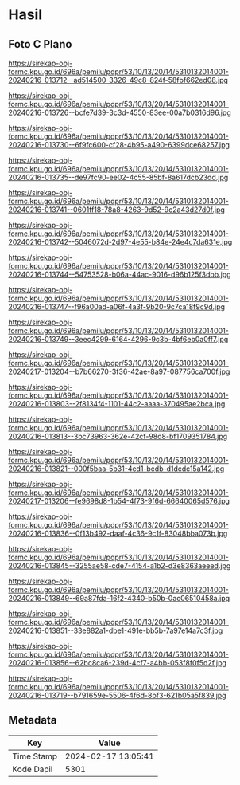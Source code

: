 # Hasil

## Foto C Plano

https://sirekap-obj-formc.kpu.go.id/696a/pemilu/pdpr/53/10/13/20/14/5310132014001-20240216-013712--ad514500-3326-49c8-824f-58fbf662ed08.jpg

https://sirekap-obj-formc.kpu.go.id/696a/pemilu/pdpr/53/10/13/20/14/5310132014001-20240216-013726--bcfe7d39-3c3d-4550-83ee-00a7b0316d96.jpg

https://sirekap-obj-formc.kpu.go.id/696a/pemilu/pdpr/53/10/13/20/14/5310132014001-20240216-013730--6f9fc600-cf28-4b95-a490-6399dce68257.jpg

https://sirekap-obj-formc.kpu.go.id/696a/pemilu/pdpr/53/10/13/20/14/5310132014001-20240216-013735--de97fc90-ee02-4c55-85bf-8a617dcb23dd.jpg

https://sirekap-obj-formc.kpu.go.id/696a/pemilu/pdpr/53/10/13/20/14/5310132014001-20240216-013741--0601ff18-78a8-4263-9d52-9c2a43d27d0f.jpg

https://sirekap-obj-formc.kpu.go.id/696a/pemilu/pdpr/53/10/13/20/14/5310132014001-20240216-013742--5046072d-2d97-4e55-b84e-24e4c7da631e.jpg

https://sirekap-obj-formc.kpu.go.id/696a/pemilu/pdpr/53/10/13/20/14/5310132014001-20240216-013744--54753528-b06a-44ac-9016-d96b125f3dbb.jpg

https://sirekap-obj-formc.kpu.go.id/696a/pemilu/pdpr/53/10/13/20/14/5310132014001-20240216-013747--f96a00ad-a06f-4a3f-9b20-9c7ca18f9c9d.jpg

https://sirekap-obj-formc.kpu.go.id/696a/pemilu/pdpr/53/10/13/20/14/5310132014001-20240216-013749--3eec4299-6164-4296-9c3b-4bf6eb0a0ff7.jpg

https://sirekap-obj-formc.kpu.go.id/696a/pemilu/pdpr/53/10/13/20/14/5310132014001-20240217-013204--b7b66270-3f36-42ae-8a97-087756ca700f.jpg

https://sirekap-obj-formc.kpu.go.id/696a/pemilu/pdpr/53/10/13/20/14/5310132014001-20240216-013803--2f8134f4-1101-44c2-aaaa-370495ae2bca.jpg

https://sirekap-obj-formc.kpu.go.id/696a/pemilu/pdpr/53/10/13/20/14/5310132014001-20240216-013813--3bc73963-362e-42cf-98d8-bf1709351784.jpg

https://sirekap-obj-formc.kpu.go.id/696a/pemilu/pdpr/53/10/13/20/14/5310132014001-20240216-013821--000f5baa-5b31-4ed1-bcdb-d1dcdc15a142.jpg

https://sirekap-obj-formc.kpu.go.id/696a/pemilu/pdpr/53/10/13/20/14/5310132014001-20240217-013206--fe9698d8-1b54-4f73-9f6d-66640065d576.jpg

https://sirekap-obj-formc.kpu.go.id/696a/pemilu/pdpr/53/10/13/20/14/5310132014001-20240216-013836--0f13b492-daaf-4c36-9c1f-83048bba073b.jpg

https://sirekap-obj-formc.kpu.go.id/696a/pemilu/pdpr/53/10/13/20/14/5310132014001-20240216-013845--3255ae58-cde7-4154-a1b2-d3e8363aeeed.jpg

https://sirekap-obj-formc.kpu.go.id/696a/pemilu/pdpr/53/10/13/20/14/5310132014001-20240216-013849--69a87fda-16f2-4340-b50b-0ac06510458a.jpg

https://sirekap-obj-formc.kpu.go.id/696a/pemilu/pdpr/53/10/13/20/14/5310132014001-20240216-013851--33e882a1-dbe1-491e-bb5b-7a97e14a7c3f.jpg

https://sirekap-obj-formc.kpu.go.id/696a/pemilu/pdpr/53/10/13/20/14/5310132014001-20240216-013856--62bc8ca6-239d-4cf7-a4bb-053f8f0f5d2f.jpg

https://sirekap-obj-formc.kpu.go.id/696a/pemilu/pdpr/53/10/13/20/14/5310132014001-20240216-013719--b791659e-5506-4f6d-8bf3-621b05a5f839.jpg


## Metadata

| Key        | Value               |
| ---------- | ------------------- |
| Time Stamp | 2024-02-17 13:05:41 |
| Kode Dapil | 5301                |



